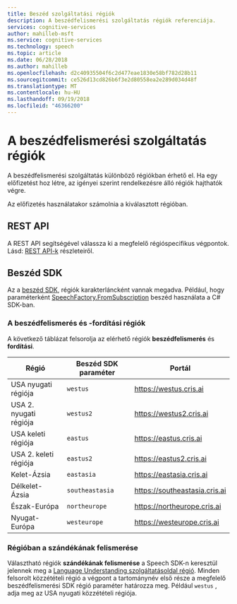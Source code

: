 ```yaml
---
title: Beszéd szolgáltatási régiók
description: A beszédfelismerési szolgáltatás régiók referenciája.
services: cognitive-services
author: mahilleb-msft
ms.service: cognitive-services
ms.technology: speech
ms.topic: article
ms.date: 06/28/2018
ms.author: mahilleb
ms.openlocfilehash: d2c40935504f6c2d477eae1830e58bf782d28b11
ms.sourcegitcommit: ce526d13cd826b6f3e2d80558ea2e289d034d48f
ms.translationtype: MT
ms.contentlocale: hu-HU
ms.lasthandoff: 09/19/2018
ms.locfileid: "46366200"
---
```

# <a name="regions-of-the-speech-service"></a>A beszédfelismerési szolgáltatás régiók

A beszédfelismerési szolgáltatás különböző régiókban érhető el.
Ha egy előfizetést hoz létre, az igényei szerint rendelkezésre álló régiók hajthatók végre.

Az előfizetés használatakor számolnia a kiválasztott régióban.

## <a name="rest-api"></a>REST API

A REST API segítségével válassza ki a megfelelő régióspecifikus végpontok.
Lásd: [REST API-k](rest-apis.md) részleteiről.

## <a name="speech-sdk"></a>Beszéd SDK

Az a [beszéd SDK](speech-sdk.md), régiók karakterláncként vannak megadva.
Például, hogy paraméterként [SpeechFactory.FromSubscription](https://docs.microsoft.com/dotnet/api/microsoft.cognitiveservices.speech.speechfactory.fromsubscription) beszéd használata a C# SDK-ban.

### <a name="regions-for-speech-recognition-and-translation"></a>A beszédfelismerés és -fordítási régiók

A következő táblázat felsorolja az elérhető régiók **beszédfelismerés** és **fordítási**.

  Régió | Beszéd SDK paraméter | Portál
 ------|-------|--------
 USA nyugati régiója | `westus` | https://westus.cris.ai
 USA 2. nyugati régiója | `westus2` | https://westus2.cris.ai 
 USA keleti régiója | `eastus` | https://eastus.cris.ai
 USA 2. keleti régiója | `eastus2` | https://eastus2.cris.ai
 Kelet-Ázsia | `eastasia` | https://eastasia.cris.ai
 Délkelet-Ázsia | `southeastasia` | https://southeastasia.cris.ai
 Észak-Európa | `northeurope` | https://northeurope.cris.ai
 Nyugat-Európa | `westeurope` | https://westeurope.cris.ai


### <a name="regions-for-intent-recognition"></a>Régióban a szándékának felismerése

Választható régiók **szándékának felismerése** a Speech SDK-n keresztül jelennek meg a [Language Understanding szolgáltatásoldal régió](/azure/cognitive-services/luis/luis-reference-regions).
Minden felsorolt közzétételi régió a végpont a tartománynév első része a megfelelő beszédfelismerési SDK régió paraméter határozza meg.
Például `westus` , adja meg az USA nyugati közzétételi régiója.
